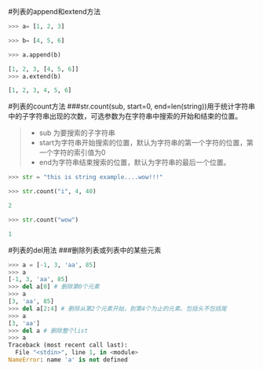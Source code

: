 #列表的append和extend方法
```python
>>> a= [1, 2, 3] 

>>> b= [4, 5, 6] 

>>> a.append(b)

[1, 2, 3, [4, 5, 6]] 
>>> a.extend(b)

[1, 2, 3, 4, 5, 6]  
```

#列表的count方法
###str.count(sub, start=0, end=len(string))用于统计字符串中的子字符串出现的次数，可选参数为在字符串中搜索的开始和结束的位置。
>* sub 为要搜索的子字符串
>* start为字符串开始搜索的位置，默认为字符串的第一个字符的位置，第一个字符的索引值为0
>* end为字符串结束搜索的位置，默认为字符串的最后一个位置。
```python
>>> str = "this is string example....wow!!!"

>>> str.count("i", 4, 40)

2

>>> str.count("wow")

1
```

#列表的del用法
###删除列表或列表中的某些元素
```python
>>> a = [-1, 3, 'aa', 85] 
>>> a
[-1, 3, 'aa', 85]
>>> del a[0] # 删除第0个元素
>>> a
[3, 'aa', 85]
>>> del a[2:4] # 删除从第2个元素开始，到第4个为止的元素。包括头不包括尾
>>> a
[3, 'aa']
>>> del a # 删除整个list
>>> a
Traceback (most recent call last):
  File "<stdin>", line 1, in <module>
NameError: name 'a' is not defined
```
